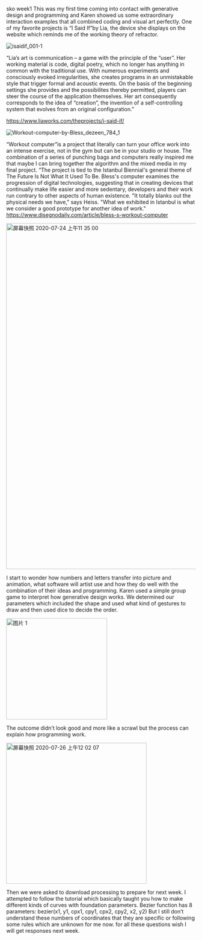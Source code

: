 sko
week1
This was my first time coming into contact with generative design and programming and Karen showed us some extraordinary interaction examples that all combined coding and visual art perfectly. One of my favorite projects is “I Said If”by Lia, the device she displays on the website which reminds me of the working theory of refractor. 


![isaidif_001-1](https://user-images.githubusercontent.com/68723373/96445065-dfb09d00-1241-11eb-99dd-2d6a1cfd3287.jpg)

“Lia’s art is communication – a game with the principle of the “user”. Her working material is code, digital poetry, which no longer has anything in common with the traditional use. With numerous experiments and consciously evoked irregularities, she creates programs in an unmistakable style that trigger formal and acoustic events. On the basis of the beginning settings she provides and the possibilites thereby permitted, players can steer the course of the application themselves. Her art consequently corresponds to the idea of “creation”, the invention of a self-controlling system that evolves from an original configuration.”

https://www.liaworks.com/theprojects/i-said-if/

![Workout-computer-by-Bless_dezeen_784_1](https://user-images.githubusercontent.com/68723373/96440891-29e25000-123b-11eb-9756-d44242f8738c.jpg)

“Workout computer”is a project that literally can turn your office work into an intense exercise, not in the gym but can be in your studio or house. The combination of a series of punching bags and computers really inspired me that maybe I can bring together the algorithm and the mixed media in my final project.
“The project is tied to the Istanbul Biennial's general theme of The Future Is Not What It Used To Be. Bless's computer examines the progression of digital technologies, suggesting that in creating devices that continually make life easier and more sedentary, developers and their work run contrary to other aspects of human existence. "It totally blanks out the physical needs we have," says Heiss. "What we exhibited in Istanbul is what we consider a good prototype for another idea of work."
https://www.disegnodaily.com/article/bless-s-workout-computer

<img width="916" alt="屏幕快照 2020-07-24 上午11 35 00" src="https://user-images.githubusercontent.com/68723373/96440898-2bac1380-123b-11eb-9bca-2faddb230592.png">

I start to wonder how numbers and letters transfer into picture and animation, what software will artist use and how they do well with the combination of their ideas and programming. Karen used a simple group game to interpret how generative design works. We determined our parameters which included the shape and used what kind of gestures to draw and then used dice to decide the order.

<img width="268" alt="图片 1" src="https://user-images.githubusercontent.com/68723373/96441180-af660000-123b-11eb-9950-2381bac77251.png">

The outcome didn’t look good and more like a scrawl but the process can explain how programming work.

<img width="373" alt="屏幕快照 2020-07-26 上午12 02 07" src="https://user-images.githubusercontent.com/68723373/96440901-2cdd4080-123b-11eb-910f-c45cdc932be5.png">


Then we were asked to download processing to prepare for next week. I attempted to follow the tutorial which basically taught you how to make different kinds of curves with foundation parameters. Bezier function has 8 parameters:
bezier(x1, y1, cpx1, cpy1, cpx2, cpy2, x2, y2)
But I still don’t understand these numbers of coordinates that they are specific or following some rules which are unknown for me now. for all these questions wish I will get responses next week.

